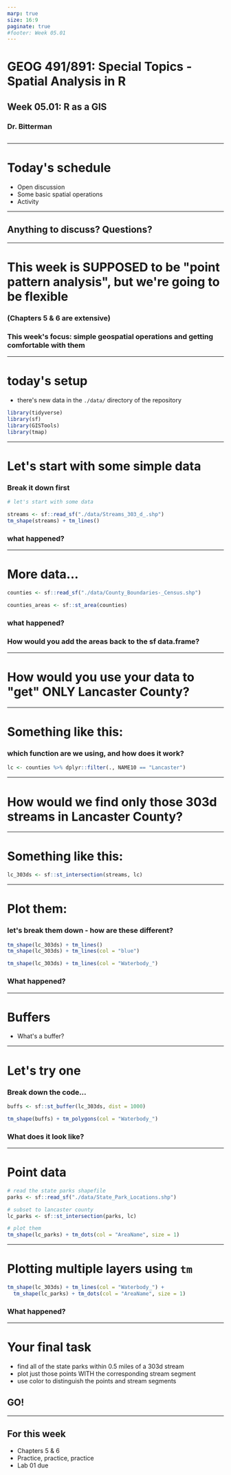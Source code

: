 ```yaml
---
marp: true
size: 16:9 
paginate: true
#footer: Week 05.01
---
```


# GEOG 491/891: Special Topics - Spatial Analysis in R

## 

## Week 05.01: R as a GIS

### Dr. Bitterman

## 

---

# Today's schedule

- Open discussion
- Some basic spatial operations
- Activity

---

## Anything to discuss? Questions?

---

# This week is SUPPOSED to be "point pattern analysis", but we're going to be flexible 

### (Chapters 5 & 6 are extensive)

### This week's focus: simple geospatial operations and getting comfortable with them

---


# today's setup

- there's new data in the ```./data/``` directory of the repository

```r
library(tidyverse)
library(sf)
library(GISTools)
library(tmap)
```


---

# Let's start with some simple data

### Break it down first
```r
# let's start with some data

streams <- sf::read_sf("./data/Streams_303_d_.shp")
tm_shape(streams) + tm_lines()
```
### what happened?


---

# More data...

```r
counties <- sf::read_sf("./data/County_Boundaries-_Census.shp")

counties_areas <- sf::st_area(counties)
```
### what happened?

### How would you add the areas back to the sf data.frame?

---

# How would you use your data to "get" ONLY Lancaster County?

---

# Something like this:

### which function are we using, and how does it work?
```r
lc <- counties %>% dplyr::filter(., NAME10 == "Lancaster")
```

---

# How would we find only those 303d streams in Lancaster County?

---

# Something like this:

```r
lc_303ds <- sf::st_intersection(streams, lc)
```

---

# Plot them:

### let's break them down - how are these different?
```r
tm_shape(lc_303ds) + tm_lines()
tm_shape(lc_303ds) + tm_lines(col = "blue")

tm_shape(lc_303ds) + tm_lines(col = "Waterbody_")
```
### What happened?

---

# Buffers

- What's a buffer?

---

# Let's try one

### Break down the code...
```r
buffs <- sf::st_buffer(lc_303ds, dist = 1000)

tm_shape(buffs) + tm_polygons(col = "Waterbody_")
```
### What does it look like?

---

# Point data

```r
# read the state parks shapefile
parks <- sf::read_sf("./data/State_Park_Locations.shp")

# subset to lancaster county
lc_parks <- sf::st_intersection(parks, lc)

# plot them
tm_shape(lc_parks) + tm_dots(col = "AreaName", size = 1)
```

---

# Plotting multiple layers using ```tm```

```r
tm_shape(lc_303ds) + tm_lines(col = "Waterbody_") + 
  tm_shape(lc_parks) + tm_dots(col = "AreaName", size = 1)
```
### What happened?

---

# Your final task

- find all of the state parks within 0.5 miles of a 303d stream
- plot just those points WITH the corresponding stream segment
- use color to distinguish the points and stream segments

## GO!

---

## For this week

- Chapters 5 & 6
- Practice, practice, practice
- Lab 01 due

